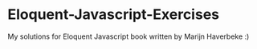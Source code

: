 # Eloquent-Javascript-Exercises
My solutions for Eloquent Javascript book written by Marijn Haverbeke :)
